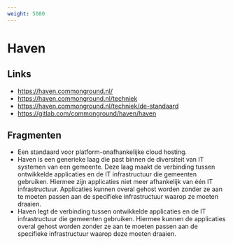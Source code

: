 ```yaml
---
weight: 5080
---
```


# Haven

## Links
- https://haven.commonground.nl/
- https://haven.commonground.nl/techniek
- https://haven.commonground.nl/techniek/de-standaard
- https://gitlab.com/commonground/haven/haven

## Fragmenten
- Een standaard voor platform-onafhankelijke cloud hosting.
- Haven is een generieke laag die past binnen de diversiteit van IT systemen van een gemeente. Deze laag maakt de verbinding tussen ontwikkelde applicaties en de IT infrastructuur die gemeenten gebruiken. Hiermee zijn applicaties niet meer afhankelijk van één IT infrastructuur. Applicaties kunnen overal gehost worden zonder ze aan te moeten passen aan de specifieke infrastructuur waarop ze moeten draaien.
- Haven legt de verbinding tussen ontwikkelde applicaties en de IT infrastructuur die gemeenten gebruiken. Hiermee kunnen de applicaties overal gehost worden zonder ze aan te moeten passen aan de specifieke infrastructuur waarop deze moeten draaien.
